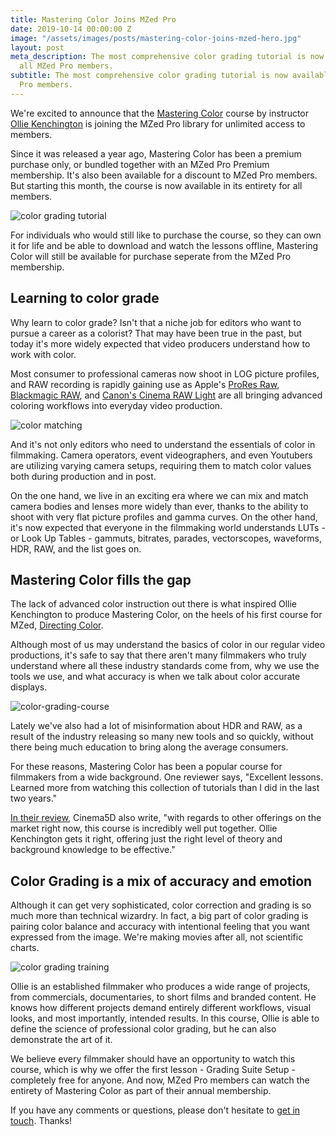```yaml
---
title: Mastering Color Joins MZed Pro
date: 2019-10-14 00:00:00 Z
image: "/assets/images/posts/mastering-color-joins-mzed-hero.jpg"
layout: post
meta_description: The most comprehensive color grading tutorial is now available to
  all MZed Pro members.
subtitle: The most comprehensive color grading tutorial is now available to all MZed
  Pro members.
---
```


We're excited to announce that the [Mastering Color](https://www.mzed.com/courses/mastering-color) course by instructor [Ollie Kenchington](https://www.mzed.com/educators/ollie-kenchington) is joining the MZed Pro library for unlimited access to members.

Since it was released a year ago, Mastering Color has been a premium purchase only, or bundled together with an MZed Pro Premium membership. It's also been available for a discount to MZed Pro members. But starting this month, the course is now available in its entirety for all members.

![color grading tutorial](https://mzed-cdn1.sfo2.cdn.digitaloceanspaces.com/uploads/news/color-grading-tutorial.jpg)

For individuals who would still like to purchase the course, so they can own it for life and be able to download and watch the lessons offline, Mastering Color will still be available for purchase seperate from the MZed Pro membership.

## Learning to color grade

Why learn to color grade? Isn't that a niche job for editors who want to pursue a career as a colorist? That may have been true in the past, but today it's more widely expected that video producers understand how to work with color.

Most consumer to professional cameras now shoot in LOG picture profiles, and RAW recording is rapidly gaining use as Apple's [ProRes Raw](https://www.atomos.com/proresraw), [Blackmagic RAW](https://www.premiumbeat.com/blog/what-is-blackmagic-raw/), and [Canon's Cinema RAW Light](https://www.usa.canon.com/internet/portal/us/home/explore/cinema-eos-c200-cameras/workflow) are all bringing advanced coloring workflows into everyday video production.

![color matching](https://mzed-cdn1.sfo2.cdn.digitaloceanspaces.com/uploads/news/color-matching.jpg)

And it's not only editors who need to understand the essentials of color in filmmaking. Camera operators, event videographers, and even Youtubers are utilizing varying camera setups, requiring them to match color values both during production and in post.

On the one hand, we live in an exciting era where we can mix and match camera bodies and lenses more widely than ever, thanks to the ability to shoot with very flat picture profiles and gamma curves. On the other hand, it's now expected that everyone in the filmmaking world understands LUTs - or Look Up Tables - gammuts, bitrates, parades, vectorscopes, waveforms, HDR, RAW, and the list goes on.

## Mastering Color fills the gap

The lack of advanced color instruction out there is what inspired Ollie Kenchington to produce Mastering Color, on the heels of his first course for MZed, [Directing Color](https://www.mzed.com/courses/directing-color).

Although most of us may understand the basics of color in our regular video productions, it's safe to say that there aren't many filmmakers who truly understand where all these industry standards come from, why we use the tools we use, and what accuracy is when we talk about color accurate displays.

![color-grading-course](https://mzed-cdn1.sfo2.cdn.digitaloceanspaces.com/uploads/news/color-grading-course.jpg)

Lately we've also had a lot of misinformation about HDR and RAW, as a result of the industry releasing so many new tools and so quickly, without there being much education to bring along the average consumers.

For these reasons, Mastering Color has been a popular course for filmmakers from a wide background. One reviewer says, "Excellent lessons. Learned more from watching this collection of tutorials than I did in the last two years."

[In their review](https://www.cinema5d.com/mastering-color-full-course-on-color-grading-by-ollie-kenchington-reviewed/), Cinema5D also write, "with regards to other offerings on the market right now, this course is incredibly well put together. Ollie Kenchington gets it right, offering just the right level of theory and background knowledge to be effective."

## Color Grading is a mix of accuracy and emotion

Although it can get very sophisticated, color correction and grading is so much more than technical wizardry. In fact, a big part of color grading is pairing color balance and accuracy with intentional feeling that you want expressed from the image. We're making movies after all, not scientific charts.

![color grading training](https://mzed-cdn1.sfo2.cdn.digitaloceanspaces.com/uploads/news/color-grading-training.jpg)

Ollie is an established filmmaker who produces a wide range of projects, from commercials, documentaries, to short films and branded content. He knows how different projects demand entirely different workflows, visual looks, and most importantly, intended results. In this course, Ollie is able to define the science of professional color grading, but he can also demonstrate the art of it.

We believe every filmmaker should have an opportunity to watch this course, which is why we offer the first lesson - Grading Suite Setup - completely free for anyone. And now, MZed Pro members can watch the entirety of Mastering Color as part of their annual membership.

If you have any comments or questions, please don't hesitate to [get in touch](https://www.mzed.com/contact-us). Thanks!